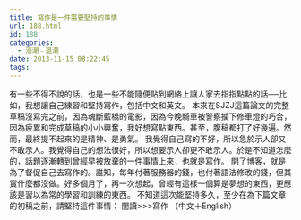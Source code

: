 ```yaml
---
title: 寫作是一件需要堅持的事情
url: 188.html
id: 188
categories:
  - 漲潮﹣退潮
date: 2013-11-15 08:22:45
tags:
---
```


有一些不得不說的話，也是一些不能隨便貼到網絡上讓人家去指指點點的話──比如，我想讓自己練習和堅持寫作，包括中文和英文。 本來在SJZJ這篇論文的完整草稿沒寫完之前，因為魂斷藍橋的電影，因為今晚騎車被警察攔下修車燈的巧合，因為疲累和完成草稿的小小興奮，我好想寫點東西。甚至，腹稿都打了好幾遍。然而，最終提不起來的是精神、是勇氣。 我覺得自己寫的不好，所以急於示人卻又不敢示人。我覺得自己的想法很好，所以想要示人卻更不敢示人。於是不知道怎麼的，話題逐漸轉到曾經早被放棄的一件事情上來，也就是寫作。 開了博客，就是為了督促自己去寫作的。誰知，每年付著服務器的錢，也付著語法修改的錢，但其實什麼都沒做。好多個月了，再一次想起，曾經有這樣一個算是夢想的東西，更應該是習以為常的學習和訓練的東西。 不知道這次能堅持多久，至少在為下篇文章的初稿之前，請堅持這件事情： 閱讀>>>寫作 （中文＋English）
